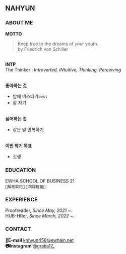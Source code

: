 ## NAHYUN

### ABOUT ME

**MOTTO** 
> Keep true to the dreams of your youth.   
> by Friedrich von Schiller

\
**INTP** \
The Thinker : _Introverted, iNtuitive, Thinking, Perceiving_

\
**좋아하는 것**
- 밤에 버스타기`best`
- 잠 자기

\
**싫어하는 것**
- 같은 말 반복하기

\
**이번 학기 목표**
- 갓생



### EDUCATION
EWHA SCHOOL OF BUSINESS 21 \
`💚解放梨花💚` `🤎跳躍經營🤎`



### EXPERIENCE
 Proofreader, _Since May, 2021 ~._ \
 HUB-HRer, _Since March, 2022 ~._



### CONTACT

**📧E-mail** <knhyun458@ewhain.net> \
**📷Instagram** [@gratia17_ ](https://www.instagram.com/gratia17_/?hl=ko)





